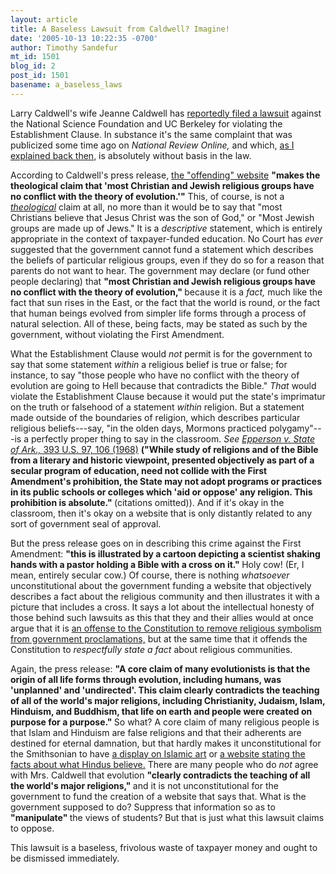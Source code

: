 ```yaml
---
layout: article
title: A Baseless Lawsuit from Caldwell? Imagine!
date: '2005-10-13 10:22:35 -0700'
author: Timothy Sandefur
mt_id: 1501
blog_id: 2
post_id: 1501
basename: a_baseless_laws
---
```

Larry Caldwell's wife Jeanne Caldwell has <a href="http://www.uncommondescent.com/index.php/archives/396">reportedly filed a lawsuit</a> against the National Science Foundation and UC Berkeley for violating the Establishment Clause. In substance it's the same complaint that was publicized some time ago on <em>National Review Online,</em> and which, <a href="http://www.pandasthumb.org/pt-archives/000100.html">as I explained back then,</a> is absolutely without basis in the law.

<!--more-->

According to Caldwell's press release, <a href="http://evolution.berkeley.edu/), ">the "offending" website</a> <strong>"makes the theological claim that 'most Christian and Jewish religious groups have no conflict with the theory of evolution.'"</strong> This, of course, is not a <em><a href="http://dictionary.reference.com/search?q=theological">theological</a> </em>claim at all, no more than it would be to say that "most Christians believe that Jesus Christ was the son of God," or "Most Jewish groups are made up of Jews." It is a <em>descriptive </em>statement, which is entirely appropriate in the context of taxpayer-funded education. No Court has <em>ever </em>suggested that the government cannot fund a statement which describes the beliefs of particular religious groups, even if they do so for a reason that parents do not want to hear. The government may declare (or fund other people declaring) that <strong>"most Christian and Jewish religious groups have no conflict with the theory of evolution," </strong>because it is a <em>fact,</em> much like the fact that sun rises in the East, or the fact that the world is round, or the fact that human beings evolved from simpler life forms through a process of natural selection. All of these, being facts, may be stated as such by the government, without violating the First Amendment. 

What the Establishment Clause would <em>not </em>permit is for the government to say that some statement <em>within </em>a religious belief is true or false; for instance, to say "those people who have no conflict with the theory of evolution are going to Hell because  that contradicts the Bible." <em>That </em>would violate the Establishment Clause because it would put the state's imprimatur on the truth or falsehood of a statement <em>within </em>religion. But a statement made outside of the boundaries of religion, which describes particular religious beliefs---say, "in the olden days, Mormons practiced polygamy"---is a perfectly proper thing to say in the classroom. <em>See <a href="http://caselaw.lp.findlaw.com/scripts/getcase.pl?navby=case&court=us&vol=393&page=97#106">Epperson v. State of Ark., </em>393 U.S. 97, 106 (1968)</a> <strong>("While study of religions and of the Bible from a literary and historic viewpoint, presented objectively as part of a secular program of education, need not collide with the First Amendment's prohibition, the State may not adopt programs or practices in its public schools or colleges which 'aid or oppose' any religion. This prohibition is absolute." </strong>(citations omitted)). And if it's okay in the classroom, then it's okay on a website that is only distantly related to any sort of government seal of approval.

But the press release goes on in describing this crime against the First Amendment: <strong>"this is illustrated by a cartoon depicting a scientist shaking hands with a pastor holding a Bible with a cross on it." </strong>Holy cow! (Er, I mean, entirely secular cow.) Of course, there is nothing <em>whatsoever </em>unconstitutional about the government funding a website that objectively describes a fact about the religious community and then illustrates it with a picture that includes a cross. It says a lot about the intellectual honesty of those behind such lawsuits as this that they and their allies would at once argue that it is <a href="http://sandefur.typepad.com/freespace/2004/09/the_la_county_s.html">an offense to the Constitution to remove religious symbolism from government proclamations,</a> but at the same time that it offends the Constitution to <em>respectfully state a fact </em>about religious communities. 

Again, the press release: <strong>"A core claim of many evolutionists is that the origin of all life forms through evolution, including humans, was 'unplanned' and 'undirected'. This claim clearly contradicts the teaching of all of the world's major religions, including Christianity, Judaism, Islam, Hinduism, and Buddhism, that life on earth and people were created on purpose for a purpose." </strong>So what? A core claim of many religious people is that Islam and Hinduism are false religions and that their adherents are destined for eternal damnation, but that hardly makes it unconstitutional for the Smithsonian to have <a href="http://www.asia.si.edu/exhibitions/online/islamic/artofobject1b.htm ">a display on Islamic art</a> or <a href="http://www.asia.si.edu/education/pujaonline/puja/facts.html">a website stating the facts about what Hindus believe.</a> There are many people who do <em>not </em>agree with Mrs. Caldwell that evolution <strong>"clearly contradicts the teaching of all the world's major religions," </strong>and it is not unconstitutional for the government to fund the creation of a website that says that. What is the government supposed to do? Suppress that information so as to <strong>"manipulate" </strong> the views of students? But that is just what this lawsuit claims to oppose.

This lawsuit is a baseless, frivolous waste of taxpayer money and ought to be dismissed immediately.
